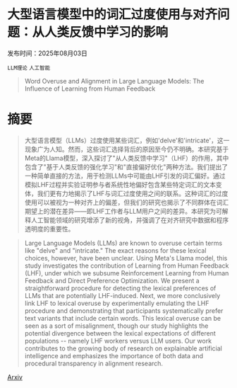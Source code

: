 # 大型语言模型中的词汇过度使用与对齐问题：从人类反馈中学习的影响

发布时间：2025年08月03日

`LLM理论` `人工智能`

> Word Overuse and Alignment in Large Language Models: The Influence of Learning from Human Feedback

# 摘要

> 大型语言模型（LLMs）过度使用某些词汇，例如'delve'和'intricate'，这一现象广为人知。然而，这些词汇选择背后的原因至今仍不明确。本研究基于Meta的Llama模型，深入探讨了"从人类反馈中学习"（LHF）的作用，其中包含了"基于人类反馈的强化学习"和"直接偏好优化"两种方法。我们提出了一种简单直接的方法，用于检测LLMs中可能由LHF引发的词汇偏好。通过模拟LHF过程并实验证明参与者系统性地偏好包含某些特定词汇的文本变体，我们更有力地揭示了LHF与词汇过度使用之间的联系。这种词汇的过度使用可以被视为一种对齐上的偏差，但我们的研究也揭示了不同群体在词汇期望上的潜在差异——即LHF工作者与LLM用户之间的差异。本研究为可解释人工智能领域的研究增添了新的视角，并强调了在对齐研究中数据和程序透明度的重要性。

> Large Language Models (LLMs) are known to overuse certain terms like "delve" and "intricate." The exact reasons for these lexical choices, however, have been unclear. Using Meta's Llama model, this study investigates the contribution of Learning from Human Feedback (LHF), under which we subsume Reinforcement Learning from Human Feedback and Direct Preference Optimization. We present a straightforward procedure for detecting the lexical preferences of LLMs that are potentially LHF-induced. Next, we more conclusively link LHF to lexical overuse by experimentally emulating the LHF procedure and demonstrating that participants systematically prefer text variants that include certain words. This lexical overuse can be seen as a sort of misalignment, though our study highlights the potential divergence between the lexical expectations of different populations -- namely LHF workers versus LLM users. Our work contributes to the growing body of research on explainable artificial intelligence and emphasizes the importance of both data and procedural transparency in alignment research.

[Arxiv](https://arxiv.org/abs/2508.01930)